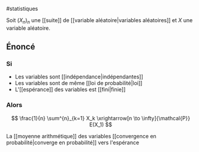 #statistiques 

Soit $(X_n)_n$ une [[suite]] de [[variable aléatoire|variables aléatoires]] et $X$ une variable aléatoire.

## Énoncé

### Si
- Les variables sont [[indépendance|indépendantes]] 
- Les variables sont de même [[loi de probabilité|loi]]
- L'[[espérance]] des variables est [[fini|finie]]

### Alors

$$
\frac{1}{n} \sum^{n}_{k=1} X_k  \xrightarrow[n \to \infty]{\mathcal{P}} E(X_1)
$$

La [[moyenne arithmétique]] des variables [[convergence en probabilité|converge en probabilité]] vers l'espérance